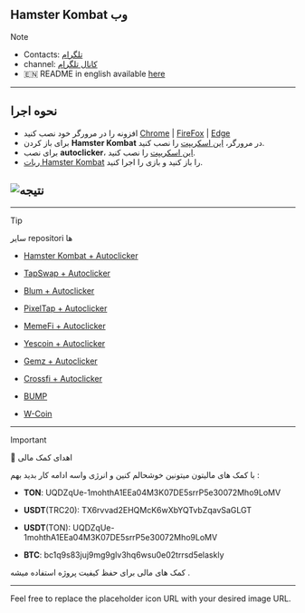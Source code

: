 
## Hamster Kombat وب

> [!NOTE]
> - Contacts: [تلگرام](https://t.me/a_homous)
> - channel: [کانال تلگرام](https://t.me/homous_airdrops)
> - 🇪🇳 README in english available [here](README.md)

---

## نحوه اجرا
- افزونه را در مرورگر خود نصب کنید [Chrome](https://chromewebstore.google.com/detail/violentmonkey/jinjaccalgkegednnccohejagnlnfdag?hl=be) | [FireFox](https://addons.mozilla.org/firefox/addon/violentmonkey/) | [Edge](https://microsoftedge.microsoft.com/addons/detail/eeagobfjdenkkddmbclomhiblgggliao)
- برای باز کردن **Hamster Kombat** در مرورگر، [این اسکریپت](https://github.com/amir-homous/Hamster-Kombat/raw/main/hamster-kombat.user.js) را نصب کنید.
- برای نصب **autoclicker**، [این اسکریپت](https://github.com/amir-homous/Hamster-Kombat/raw/main/hamster-autoclicker.user.js) را نصب کنید.
- [ربات Hamster Kombat](https://t.me/hamstEr_kombat_bot/start?startapp=kentId665346234) را باز کنید و بازی را اجرا کنید.

## ![نتیجه](result.gif)

---

> [!TIP]
> سایر repositori ها
> 
> - [Hamster Kombat + Autoclicker](https://github.com/amir-homous/Hamster-Kombat)
> 
> - [TapSwap + Autoclicker](https://github.com/amir-homous/TapSwap)
> 
> - [Blum + Autoclicker](https://github.com/amir-homous/Blum)
>
> - [PixelTap + Autoclicker](https://github.com/amir-homous/PixelTap)
> 
> - [MemeFi + Autoclicker](https://github.com/amir-homous/MemeFi-Coin)
>
> - [Yescoin + Autoclicker](https://github.com/amir-homous/Yescoin)
>
> - [Gemz + Autoclicker](https://github.com/amir-homous/Gemz)
>
> - [Сrossfi + Autoclicker](https://github.com/amir-homous/Crossfi)
>
> - [BUMP](https://github.com/amir-homous/BUMP)
>
> - [W-Coin](https://github.com/amir-homous/W-Coin)

---

> [!IMPORTANT]
> :currency_exchange: اهدای کمک مالی
> 
> با کمک های مالیتون میتونین خوشحالم کنین و انرژی واسه ادامه کار بدید بهم :
> 
> - **TON**: UQDZqUe-1mohthA1EEa04M3K07DE5srrP5e30072Mho9LoMV
> 
> - **USDT**(TRC20): TX6rvvad2EHQMcK6wXbYQTvbZqavSaGLGT
> 
> - **USDT**(TON): UQDZqUe-1mohthA1EEa04M3K07DE5srrP5e30072Mho9LoMV
> 
> - **BTC**: bc1q9s83juj9mg9glv3hq6wsu0e02trrsd5elaskly
> 
> کمک های مالی برای حفظ کیفیت پروژه استفاده میشه .

---

Feel free to replace the placeholder icon URL with your desired image URL.
